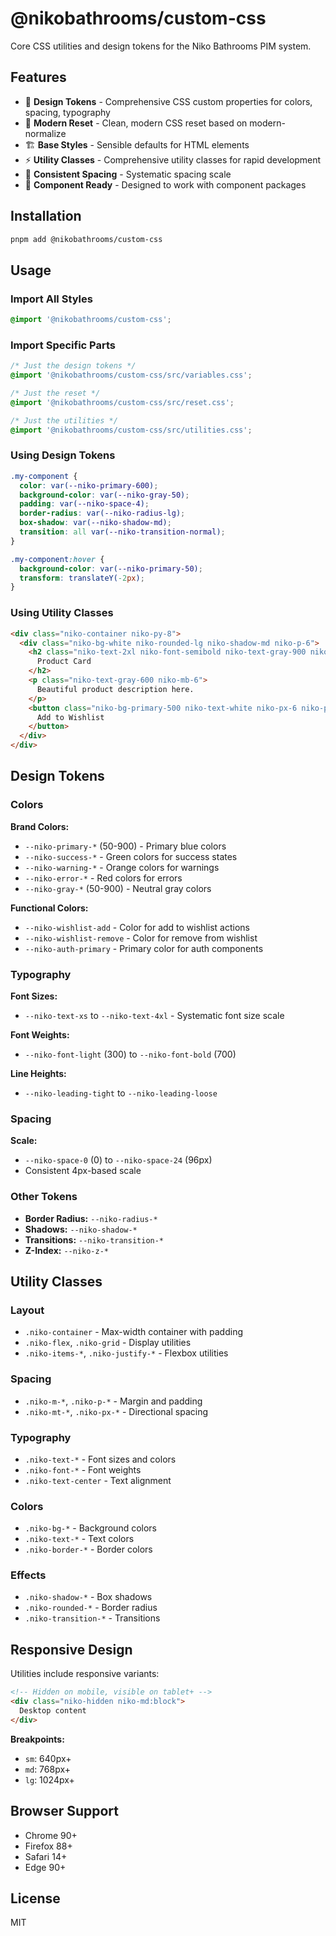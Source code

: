 # @nikobathrooms/custom-css

Core CSS utilities and design tokens for the Niko Bathrooms PIM system.

## Features

- 🎨 **Design Tokens** - Comprehensive CSS custom properties for colors, spacing, typography
- 📱 **Modern Reset** - Clean, modern CSS reset based on modern-normalize
- 🏗️ **Base Styles** - Sensible defaults for HTML elements
- ⚡ **Utility Classes** - Comprehensive utility classes for rapid development
- 📐 **Consistent Spacing** - Systematic spacing scale
- 🎯 **Component Ready** - Designed to work with component packages

## Installation

```bash
pnpm add @nikobathrooms/custom-css
```

## Usage

### Import All Styles

```css
@import '@nikobathrooms/custom-css';
```

### Import Specific Parts

```css
/* Just the design tokens */
@import '@nikobathrooms/custom-css/src/variables.css';

/* Just the reset */
@import '@nikobathrooms/custom-css/src/reset.css';

/* Just the utilities */
@import '@nikobathrooms/custom-css/src/utilities.css';
```

### Using Design Tokens

```css
.my-component {
  color: var(--niko-primary-600);
  background-color: var(--niko-gray-50);
  padding: var(--niko-space-4);
  border-radius: var(--niko-radius-lg);
  box-shadow: var(--niko-shadow-md);
  transition: all var(--niko-transition-normal);
}

.my-component:hover {
  background-color: var(--niko-primary-50);
  transform: translateY(-2px);
}
```

### Using Utility Classes

```html
<div class="niko-container niko-py-8">
  <div class="niko-bg-white niko-rounded-lg niko-shadow-md niko-p-6">
    <h2 class="niko-text-2xl niko-font-semibold niko-text-gray-900 niko-mb-4">
      Product Card
    </h2>
    <p class="niko-text-gray-600 niko-mb-6">
      Beautiful product description here.
    </p>
    <button class="niko-bg-primary-500 niko-text-white niko-px-6 niko-py-3 niko-rounded-md niko-transition-colors hover:niko-bg-primary-600">
      Add to Wishlist
    </button>
  </div>
</div>
```

## Design Tokens

### Colors

**Brand Colors:**
- `--niko-primary-*` (50-900) - Primary blue colors
- `--niko-success-*` - Green colors for success states
- `--niko-warning-*` - Orange colors for warnings
- `--niko-error-*` - Red colors for errors
- `--niko-gray-*` (50-900) - Neutral gray colors

**Functional Colors:**
- `--niko-wishlist-add` - Color for add to wishlist actions
- `--niko-wishlist-remove` - Color for remove from wishlist
- `--niko-auth-primary` - Primary color for auth components

### Typography

**Font Sizes:**
- `--niko-text-xs` to `--niko-text-4xl` - Systematic font size scale

**Font Weights:**
- `--niko-font-light` (300) to `--niko-font-bold` (700)

**Line Heights:**
- `--niko-leading-tight` to `--niko-leading-loose`

### Spacing

**Scale:**
- `--niko-space-0` (0) to `--niko-space-24` (96px)
- Consistent 4px-based scale

### Other Tokens

- **Border Radius:** `--niko-radius-*`
- **Shadows:** `--niko-shadow-*`
- **Transitions:** `--niko-transition-*`
- **Z-Index:** `--niko-z-*`

## Utility Classes

### Layout
- `.niko-container` - Max-width container with padding
- `.niko-flex`, `.niko-grid` - Display utilities
- `.niko-items-*`, `.niko-justify-*` - Flexbox utilities

### Spacing
- `.niko-m-*`, `.niko-p-*` - Margin and padding
- `.niko-mt-*`, `.niko-px-*` - Directional spacing

### Typography
- `.niko-text-*` - Font sizes and colors
- `.niko-font-*` - Font weights
- `.niko-text-center` - Text alignment

### Colors
- `.niko-bg-*` - Background colors
- `.niko-text-*` - Text colors
- `.niko-border-*` - Border colors

### Effects
- `.niko-shadow-*` - Box shadows
- `.niko-rounded-*` - Border radius
- `.niko-transition-*` - Transitions

## Responsive Design

Utilities include responsive variants:

```html
<!-- Hidden on mobile, visible on tablet+ -->
<div class="niko-hidden niko-md:block">
  Desktop content
</div>
```

**Breakpoints:**
- `sm`: 640px+
- `md`: 768px+
- `lg`: 1024px+

## Browser Support

- Chrome 90+
- Firefox 88+
- Safari 14+
- Edge 90+

## License

MIT